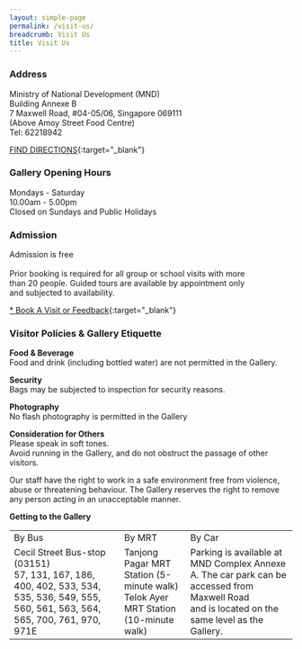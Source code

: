 ```yaml
---
layout: simple-page
permalink: /visit-us/
breadcrumb: Visit Us
title: Visit Us
---
```


### **Address**
Ministry of National Development (MND)<br>
Building Annexe B <br>
7 Maxwell Road, #04-05/06, Singapore 069111<br>
(Above Amoy Street Food Centre)<br>
Tel: 62218942

 [FIND DIRECTIONS](https://www.google.com.sg/maps/place/Harmony+in+Diversity+Gallery/@1.2791019,103.8439328,17z/data=!4m8!1m2!2m1!1s+Ministry+of+National+Development+(MND)+Building+Annexe+B+7+Maxwell+Road+Annexe+B+7+Maxwell+Road,+%2304-05%2F06,+Singapore+069111+(Above+Amoy+Street+Food+Centre)!3m4!1s0x31da191299684e2f:0x2fcd168718b3a1e9!8m2!3d1.2790878!4d103.8457286){:target="_blank"} 



### **Gallery Opening Hours**
Mondays - Saturday <br>
10.00am - 5.00pm <br>
Closed on Sundays and Public Holidays <br>

### **Admission**
Admission is free<br><br>
Prior booking is required for all group or school visits with more<br>
than 20 people. Guided tours are available by appointment only<br>
and subjected to availability.

[* Book A Visit or Feedback](https://form.gov.sg/forms/mha/5bab41b04e2ef2000f8f2a4d){:target="_blank"}

### **Visitor Policies & Gallery Etiquette**

**Food & Beverage**<br>
Food and drink (including bottled water) are not permitted in the Gallery.

**Security**<br>
Bags may be subjected to inspection for security reasons.

**Photography**<br>
No flash photography is permitted in the Gallery

**Consideration for Others**<br>
Please speak in soft tones.<br>
Avoid running in the Gallery, and do not obstruct the
passage of other visitors.

Our staff have the right to work in a safe
environment free from violence, abuse or 
threatening behaviour. The Gallery reserves the right
to remove any person acting in an unacceptable 
manner.

**Getting to the Gallery**
<table class="table-h">
  <tr>
    <td>By Bus</td>
    <td>By MRT</td>
    <td>By Car</td>
  </tr>
  <tr>
    <td>Cecil Street Bus-stop (03151)<br>
57, 131, 167, 186, 400, 402, 533, 534, 535, 536, 549, 555, 560, 561, 563, 564, 565, 700, 761, 970, 971E</td>
    <td>Tanjong Pagar MRT Station (5-minute walk)<br>
Telok Ayer MRT Station (10-minute walk)</td>
<td>Parking is available at MND Complex Annexe A. The car park can be accessed from Maxwell Road<br> and is located on the same level as the Gallery.</td>
  </tr>
</table>
